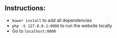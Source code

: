 ## Instructions:
* `bower install` to add all dependencies
* `php -S 127.0.0.1:8000` to run the website locally
* Go to `localhost:8000`

